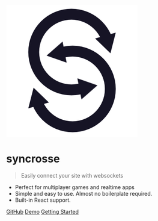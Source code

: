 ![logo](Logo.png)

# syncrosse

> Easily connect your site with websockets

- Perfect for multiplayer games and realtime apps
- Simple and easy to use. Almost no boilerplate required.
- Built-in React support.

[GitHub](https://github.com/syncrosse/server/)
[Demo](https://syncrosse-tic-tac-toe-demo.herokuapp.com/)
[Getting Started](#getting-started)
